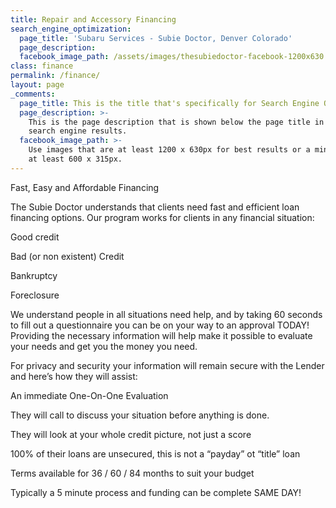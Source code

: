 ```yaml
---
title: Repair and Accessory Financing
search_engine_optimization:
  page_title: 'Subaru Services - Subie Doctor, Denver Colorado'
  page_description:
  facebook_image_path: /assets/images/thesubiedoctor-facebook-1200x630.png
class: finance
permalink: /finance/
layout: page
_comments:
  page_title: This is the title that's specifically for Search Engine Optimization.
  page_description: >-
    This is the page description that is shown below the page title in the
    search engine results.
  facebook_image_path: >-
    Use images that are at least 1200 x 630px for best results or a minimum of
    at least 600 x 315px.
---
```


Fast, Easy and Affordable Financing

The Subie Doctor understands that clients need fast and efficient loan financing options. Our program works for clients in any financial situation:

Good credit

Bad (or non existent) Credit

Bankruptcy

Foreclosure

We understand people in all situations need help, and by taking 60 seconds to fill out a questionnaire you can be on your way to an approval TODAY! Providing the necessary information will help make it possible to evaluate your needs and get you the money you need.

For privacy and security your information will remain secure with the Lender and here’s how they will assist:

An immediate One-On-One Evaluation

They will call to discuss your situation before anything is done.

They will look at your whole credit picture, not just a score

100% of their loans are unsecured, this is not a “payday” ot “title” loan

Terms available for 36 / 60 / 84 months to suit your budget

Typically a 5 minute process and funding can be complete SAME DAY!